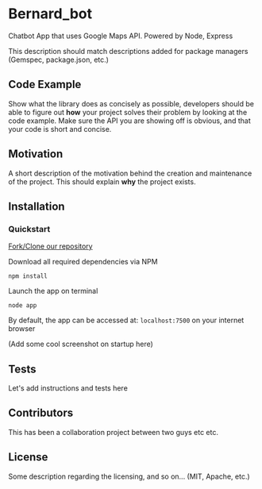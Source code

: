 # Bernard_bot
Chatbot App that uses Google Maps API. Powered by Node, Express

This description should match descriptions added for package managers (Gemspec, package.json, etc.)

## Code Example

Show what the library does as concisely as possible, developers should be able to figure out **how** your project solves their problem by looking at the code example. Make sure the API you are showing off is obvious, and that your code is short and concise.

## Motivation

A short description of the motivation behind the creation and maintenance of the project. This should explain **why** the project exists.

## Installation


### Quickstart ### 

[Fork/Clone our repository](https://github.com/JustinHenderson88/Bernard_bot)

Download all required dependencies via NPM
```
npm install
```
Launch the app on terminal
```
node app
``` 
By default, the app can be accessed at: `localhost:7500` on your internet browser

(Add some cool screenshot on startup here)

## Tests

Let's add instructions and tests here

## Contributors

This has been a collaboration project between two guys etc etc.

## License

Some description regarding the licensing, and so on... (MIT, Apache, etc.)